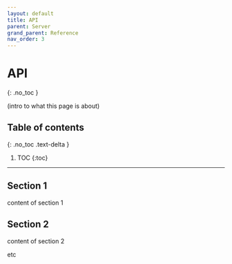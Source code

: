 ```yaml
---
layout: default
title: API
parent: Server
grand_parent: Reference
nav_order: 3
---
```


# API
{: .no_toc }

(intro to what this page is about)

## Table of contents
{: .no_toc .text-delta }

1. TOC
{:toc}

---

## Section 1

content of section 1

## Section 2

content of section 2

etc
